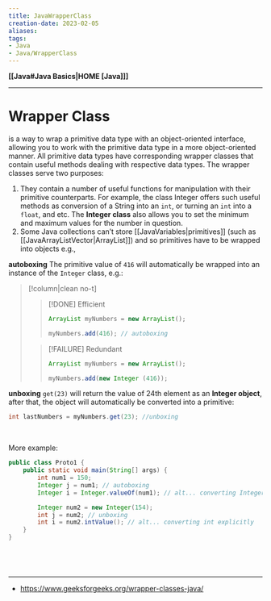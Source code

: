 ```yaml
---
title: JavaWrapperClass
creation-date: 2023-02-05
aliases:
tags:
- Java
- Java/WrapperClass
---
```

**[[Java#Java Basics|HOME [Java]]]**

---
# Wrapper Class
is a way to wrap a primitive data type with an object-oriented interface, allowing you to work with the primitive data type in a more object-oriented manner. All primitive data types have corresponding wrapper classes that contain useful methods dealing with respective data types. The wrapper classes serve two purposes:
1. They contain a number of useful functions for manipulation with their primitive counterparts. For example, the class Integer offers such useful methods as conversion of a String into an `int`, or turning an `int` into a `float`, and etc. The **Integer class** also allows you to set the minimum and maximum values for the number in question.
2. Some Java collections can’t store [[JavaVariables|primitives]] (such as [[JavaArrayListVector|ArrayList]]) and so primitives have to be wrapped into objects e.g.,

**autoboxing**
The primitive value of `416` will automatically be wrapped into an instance of the `Integer` class, e.g.:
>[!column|clean no-t]
>>[!DONE] Efficient
>> ```java
>> ArrayList myNumbers = new ArrayList();
>> 
>> myNumbers.add(416); // autoboxing
>> ```
>
>>[!FAILURE] Redundant
>> ```java
>> ArrayList myNumbers = new ArrayList();
>> 
>> myNumbers.add(new Integer (416));
>> ```

**unboxing**
`get(23)` will return the value of 24th element as an **Integer object**, after that, the object will automatically be converted into a primitive:
```java
int lastNumbers = myNumbers.get(23); //unboxing
```

<br>

More example:
```java
public class Proto1 {
    public static void main(String[] args) {
	    int num1 = 150;
        Integer j = num1; // autoboxing
        Integer i = Integer.valueOf(num1); // alt... converting Integer explicitly

		Integer num2 = new Integer(154);
		int j = num2; // unboxing
		int i = num2.intValue(); // alt... converting int explicitly
    }
}
```

<br>

# 
---
- https://www.geeksforgeeks.org/wrapper-classes-java/